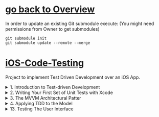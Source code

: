 # [go back to Overview](https://github.com/c4arl0s#test-driven-development-on-ios)

In order to update an existing Git submodule execute: (You might need permissions from Owner to get submodules)

```console
git submodule init
git submodule update --remote --merge
```

# [iOS-Code-Testing](https://github.com/c4arl0s/iOS-Code-Testing#go-back-to-overview)

Project to implement Test Driven Development over an iOS App.

<details><summary>1. Introduction to Test-driven Development</summary>
<p>

1. [Introduction to Test-driven Development](https://github.com/c4arl0s/1-Introduction-to-Test-Driven-Development#1-introduction-to-test-driven-development-1)
     - [x] [What is Test-Driven Development](https://github.com/c4arl0s/1-Introduction-to-Test-Driven-Development#what-is-test-driven-development)
        + [x] [TDD Terminology](https://github.com/c4arl0s/1-Introduction-to-Test-Driven-Development#-tdd-terminology)
        + [x] [Subject under test](https://github.com/c4arl0s/1-Introduction-to-Test-Driven-Development#-subject-under-test)
        + [x] [Unit Test](https://github.com/c4arl0s/1-Introduction-to-Test-Driven-Development#-unit-test)
        + [x] [State Verification Test](https://github.com/c4arl0s/1-Introduction-to-Test-Driven-Development#-state-verification-test) 
        + [x] [Interaction Test](https://github.com/c4arl0s/1-Introduction-to-Test-Driven-Development#-interaction-test)
        + [x] [Negative Test](https://github.com/c4arl0s/1-Introduction-to-Test-Driven-Development#-negative-test)
        + [x] [Test Suite](https://github.com/c4arl0s/1-Introduction-to-Test-Driven-Development#-test-suite)
        + [x] [Assertions](https://github.com/c4arl0s/1-Introduction-to-Test-Driven-Development#-assertions)
        + [x] [Instantiating Classs for Testing](https://github.com/c4arl0s/1-Introduction-to-Test-Driven-Development#-instantiating-class-for-testing)
     - [x] [Principles of Test-Driven Development](https://github.com/c4arl0s/1-Introduction-to-Test-Driven-Development#--principles-of-test-driven-development)
        + [x] [Test first](https://github.com/c4arl0s/1-Introduction-to-Test-Driven-Development#-test-first)
        + [x] [Red - Green - Refactor](https://github.com/c4arl0s/1-Introduction-to-Test-Driven-Development#-red---green---refactor)
        + [x] [Write the Minimum Amount of Code](https://github.com/c4arl0s/1-Introduction-to-Test-Driven-Development#-write-the-minimum-amount-of-code)
        + [x] [Remove Duplication](https://github.com/c4arl0s/1-Introduction-to-Test-Driven-Development#-remove-duplication)
</p>
</details>

<details><summary>2. Writing Your First Set of Unit Tests with Xcode</summary>
<p>

2. [Writing Your First Set of Unit Tests with Xcode](https://github.com/c4arl0s/2-Writing-Your-First-Set-of-Unit-Tests-with-Xcode#2-writing-your-first-set-of-unit-tests-with-xcode---content)
     - [x] [Downloading and Installing Xcode](https://github.com/c4arl0s/2-Writing-Your-First-Set-of-Unit-Tests-with-Xcode#--downloading-and-installing-xcode)
     - [x] [Creating a New Project with Unit Test Support](https://github.com/c4arl0s/2-Writing-Your-First-Set-of-Unit-Tests-with-Xcode#--creating-a-new-project-with-unit-test-support)
     - [x] [Adding Support for Unit Test to an Existing Project](https://github.com/c4arl0s/2-Writing-Your-First-Set-of-Unit-Tests-with-Xcode#--adding-support-for-unit-test-to-an-existing-project)
     - [x] [A tour of Xcode](https://github.com/c4arl0s/2-Writing-Your-First-Set-of-Unit-Tests-with-Xcode#--a-tour-of-xcode)
        + [x] [Test Case Classes](https://github.com/c4arl0s/2-Writing-Your-First-Set-of-Unit-Tests-with-Xcode#-test-case-classes)
        + [x] [The test navigator](https://github.com/c4arl0s/2-Writing-Your-First-Set-of-Unit-Tests-with-Xcode#-the-test-navigator)
        + [x] [Viewing Test Reports](https://github.com/c4arl0s/2-Writing-Your-First-Set-of-Unit-Tests-with-Xcode#-viewing-test-reports)
        + [x] [Code Coverage Reports](https://github.com/c4arl0s/2-Writing-Your-First-Set-of-Unit-Tests-with-Xcode#-code-coverage-reports)
    - [x] [Building the Cookie factory App](https://github.com/c4arl0s/2-Writing-Your-First-Set-of-Unit-Tests-with-Xcode#--building-the-cookie-factory-app)
        + [x] [Building the Cookie Class](https://github.com/c4arl0s/2-Writing-Your-First-Set-of-Unit-Tests-with-Xcode#-building-the-cookie-class)
        + [x] [Building the CookieController Class](https://github.com/c4arl0s/2-Writing-Your-First-Set-of-Unit-Tests-with-Xcode#-building-the-cookiecontroller-class)
        + [x] [Updating the View Controller Class](https://github.com/c4arl0s/2-Writing-Your-First-Set-of-Unit-Tests-with-Xcode#-updating-the-view-controller-class)
        + [x] [Viewing Code Coverage Data](https://github.com/c4arl0s/2-Writing-Your-First-Set-of-Unit-Tests-with-Xcode#-viewing-code-coverage-data)
</p>
</details>

<details><summary>3. The MVVM Architectural Patter</summary>
<p>

3. [The MVVM Architectural Patter](https://github.com/c4arl0s/3-The-MVVM-Architectural-Pattern#3-the-mvvm-architectural-pattern---content)
    - [x] [The MVC Architectural Pattern](https://github.com/c4arl0s/3-The-MVVM-Architectural-Pattern#3-the-mvvm-architectural-pattern)
    - [x] [The Model-ViewController Architectural Pattern](https://github.com/c4arl0s/3-The-MVVM-Architectural-Pattern#--the-mvc-architectural-pattern)
        - [x] [Model-ViewController Testability Issues](https://github.com/c4arl0s/3-The-MVVM-Architectural-Pattern#-model-viewcontroller-testability-issues)
    - [x] [The Model-View-ViewModel Architectural Pattern](https://github.com/c4arl0s/3-The-MVVM-Architectural-Pattern#--the-model-view-viewmodel-architectural-pattern)
        - [x] [Advantages of MVVM](https://github.com/c4arl0s/3-The-MVVM-Architectural-Pattern#-advantages-of-mvvm)
        - [x] [ViewModel Instantiation](https://github.com/c4arl0s/3-The-MVVM-Architectural-Pattern#-viewmodel-instantiation)
        - [x] [Isolated View Controller](https://github.com/c4arl0s/3-The-MVVM-Architectural-Pattern#-isolated-view-controller)
        - [x] [Table View Controllers](https://github.com/c4arl0s/3-The-MVVM-Architectural-Pattern#-table-view-controllers)
        - [x] [Navigation Controller-Based Apps](https://github.com/c4arl0s/3-The-MVVM-Architectural-Pattern#-navigation-controller-based-apps)
</p>
</details>

<details><summary>4. Applying TDD to the Model</summary>
<p>

4. [Applying TDD to the Model](https://github.com/c4arl0s/4-Applying-TDD-to-the-Model#4-applying-tdd-to-the-model---content)
    - [x] [Applying TDD to the Model](https://github.com/c4arl0s/4-Applying-TDD-to-the-Model#applying-tdd-to-the-model)
    - [x] [Creating the Xcode Project](https://github.com/c4arl0s/4-Applying-TDD-to-the-Model#creating-the-xcode-project)
    - [x] [Building the Model Layer](https://github.com/c4arl0s/4-Applying-TDD-to-the-Model#building-the-model-layer)
        + [x] [The AccountOwner Class](https://github.com/c4arl0s/4-Applying-TDD-to-the-Model#the-accountowner-class)
        + [x] [Creating the Last Name Validator Class](https://github.com/c4arl0s/4-Applying-TDD-to-the-Model#creating-the-last-name-validator-class)
        + [x] [Creating the Email Address Validator Class](https://github.com/c4arl0s/4-Applying-TDD-to-the-Model#creating-the-email-address-validator-class)
    - [ ] [Integrating the Validator Classes into the AccountOwner Class](https://github.com/c4arl0s/4-Applying-TDD-to-the-Model#integrating-the-validator-classes-into-the-accountowner-class)
    - [ ] [The Transaction Class](https://github.com/c4arl0s/4-Applying-TDD-to-the-Model#the-transaction-class)
    - [ ] [The BankAccount Class](https://github.com/c4arl0s/4-Applying-TDD-to-the-Model#the-bankaccount-class)
    - [ ] [Testing Core Data](https://github.com/c4arl0s/4-Applying-TDD-to-the-Model#testing-core-data)
</p>
</details>
<!--- 5. [Applying TDD to View Controllers]()
     - [ ] [Application Architecture]()
         + [ ] [Creating The Xcode Project]()
         + [ ] [Building the User Interface Layer]()
         + [ ] [Building the Signup View Controller Scene]()
         + [ ] [Creating a Segue Between the Login Scene and Signup Scene]()
     - [Building the Model Layer]()
         + [ ] [The LoginModel Class]()
         + [ ] [The SignupModel Class]()
     - [Building the ViewModel Layer]()
         + [ ] [The LoginViewModel Class]()
         + [ ] [View Model - View Controller Binding]()
         + [ ] [Building the performInitialViewSetup Method]()
         + [ ] [Building the userNameDidEndOnExit Method]()
         + [ ] [Building the passwordDidEndOnExit Method]()
         + [ ] [Building the userNameUpdated Method]()
         + [ ] [Building the passwordUpdated Method]()
         + [ ] [Building the Login Method]()
         + [ ] [Creating the Mock Login Controller Class]()
         + [ ] [Updating the LoginViewModel Class]()
         + [ ] [The SignupViewModel Class]()
     - [Connecting the View Controller to the View Model]()
         + [ ] [Binding the Login View Controller class to the View Model]()
         + [ ] [Calling the performInitialSetup Method of the View Model from the View Controller]()
         + [ ] [Calling the userNameDidEndOnExit Method of the View Model from the View Controller]()
         + [ ] [calling the passwordDidEndOnExit Method of the View Model from the View Controller]()
         + [ ] [Calling the Login Method of the View Model from the View Controller]()
         + [ ] [Calling the userNameUpdated and passwordUpdated Methods of the View Model from the View Controller]()
         + [ ] [Binding the Signup View Controller Class to the View Model]()
 6. [Applying TDD to Collection View Controllers]()
     - [ ] [Application Architecture]()
     - [ ] [Creating the Xcode Project]()
     - [ ] [Adding Resources to the Project]()
     - [ ] [Building the User Interface Layer]()
         + [ ] [Creating New Classes]()
         + [ ] [Building the Collection View Controller Scene]()
         + [ ] [Adding a Section Header Accessory View]()    
         + [ ] [Building the Collection View Cell]()
     - [Building the Model Layer]()
         + [ ] [The Photo Class]()
         + [ ] [The City Class]()
         + [ ] [The Album Class]()
     - [Building the ViewModel Layer]()
         + [ ] [The Collection ViewModel Class]()
         + [ ] [View Model - View Controller Binding]()
         + [ ] [Testing the performInitialViewSetup Method]()
         + [ ] [Testing the numberOfSections Method]()
         + [ ] [Testing the numberOfItemsInSection Method]()
         + [ ] [Testing the cellViewModel Method]()
         + [ ] [Testing headerViewModel Method]()
         + [ ] [The CollectionViewCellViewModel Class]()
         + [ ] [The CollectionViewSectionHeaderViewModel Class]()
     - [Binding the View Layer to the View Model]()
         + [ ] Binding the CollectionViewCell to the View Model]()
         + [ ] Binding the CollectionViewSectionHeader Class to the View Model]()
 7. [Testing URL Session]()
     - [ ] [Strategies for Testing The Networking Layer]()
     - [ ] [Preparing the PhotoBook Project]()
     - [ ] [Remote Content Specification]()
     - [ ] [Configuring Application Transport Security]()
     - [ ] [Building the Networking Layer]()  
         + [ ] [Creating the ServiceController Class]()
         + [ ] [Creating the MockURLSession Class]()
         + [ ] [Creating the MockURLSessionDataTask Class]()
     - [Updating the Model Layer]()
         + [ ] [Updating the Album Class]()
         + [ ] [Writing New Tests for the `load()` Method]()
         + [ ] [Creating the MockServiceController Class]()
         + [ ] [Modifying the Album Class]()
         + [ ] [Updating the Photo Class]()
         + [ ] [Writing New Tests for the Photo Class]()
         + [ ] [Creating the MockPhoto Class]()
         + [ ] [Modifying the Photo Class]()
         + [ ] [Creating the DownloadListenerProtocol.swift file]()
         + [ ] [Creating the MockDownloadListener Class]()
     - [Updating the View Model Layer]()
         + [ ] [Updates to the Collection View Model]()
         + [ ] [Updates to the Collection View Cell View Model]()
     - [Updating the View Layer]()
         + [ ] [Updates to the Collection View Cell]()
 8. [Working with Legacy Code]()
     - [ ] [Splitting a Large Class]()
     - [ ] [Adding Functionality to an Existing Class]()
         + [ ] [Encapsulate Using Classes and Methods]()
         + [ ] [Rename and Replace]()
         + [ ] [Decorators]()
     - [ ] [Decoupling Classes Using Protocols]()
     - [ ] [Using Dependency Injection to Create More Testable Code]()
 9. [Continuous Integration]()
     - [ ] [Installing cacOS Server]()
         + [ ] [Launching macOS Server]()
         + [ ] [Setting Up Access for Team Members]()
         + [ ] [Starting Xcode Server]()
         + [ ] [Configuring Xcode Server]()
         + [ ] [Xcode Version]()
         + [ ] [Apple Developer Teams]()
         + [ ] [Development Devices]()
         + [ ] [Repositories]()
         + [ ] [Creating a New Git Repository on Xcode Server]()
     - [Configuring Xcode]()
         + [ ] [Adding Xcode Server Credentials to Xcode]()
         + [ ] [Clone an Existing Local Repository to Xcode Server]()
         + [ ] [Clone a Git Repository from Xcode Server]()
         + [ ] [Cloning a Git Repository from GitHub]()
     - [Creating and Integrating Bots]()
         + [ ] [Create a Bot]()
         + [ ] [Integrate a Bot]()
 10. [Introduction to Behavior-Driven Development]()
     - [ ] [What is Behavior Driven Development]()
     - [ ] [The Difference between BDD and TDD]()
         + [ ] [Bussiness Requirements and User Scenarios]()
         + [ ] [Anatomy of a Quick Test Case]()
 11. [Installing Quick]()
     - [ ] [Adding Quick to an Xcode Project Using CocoaPods]()
     - [ ] [Adding Quick to an Xcode Project Carthage]()
 12. [Applying TDD and BDD Techniques]()
     - [ ] [Reviewing the Business Requirements]()
     - [ ] [High-Level Application Architecture]()
     - [ ] [Creating The Xcode Project]()
     - [ ] [Adding Resources to the Project]() 
         + [ ] [Building the User Interface Layer]()
     - [Writing BDD test with Quick]() 
         + [ ] [Examining the BDD Test for Scenario Number 3]()
         + [ ] [Examining the BDD Test for Scenario Number 5]()
         + [ ] [Examining the BDD test for Scenario Number 8]()
         + [ ] [Examining the BDD test for Scenario Number 9]()
         + [ ] [Creating stub Objects]()
         + [ ] [Adding The Restaurant Data File to the Project]()
         + [ ] [Examining the Remaining Compilation Errors]()
     - [Building the Model Layer]()
     - [Building the ViewModel Layer]()
         + [ ] [The SearchViewModel Class]()
         + [ ] [The RestaurantTableViewModel Class]()
         + [ ] [The RestaurantTableViewCellViewModel Class]()
     - [ ] [View Controller to View Model Binding]()
     - [ ] [Summary]()
 13. [Testing the User Interface]()
     - [ ] [Adding Support for UI Testing to your project]()
     - [ ] [New Projects]()
     - [ ] [Existing Projects]()    
     - [ ] [UI Test Classes]()
     - [ ] [Creating New Test Classes]()   
     - [ ] [Changes to XCTest to Support UI Testing]()
     - [ ] [XCUIApplication]()
     - [ ] [XCUIDevice]()
         + [ ] [XCUIElement, XCUIElementAttributes]()
     - [ ] [XCUIElementAttributes]()
     - [ ] [XCUIElementQuery and XCUIElementTypeQueryProvider]()
     - [ ] [Assertions]()
     - [ ] [UI Recordings]()
     - [ ] [Waiting Before Asserting]()
     - [ ] [Putting It All Together]()
---> 

<details><summary>13. Testing The User Interface</summary>
<p>

# 13. [Testing The User Interface](https://github.com/c4arl0s/13-testing-the-user-interface#go-back-to-overview)
1. [ ] [1. Introduction](https://github.com/c4arl0s/13-testing-the-user-interface#1-Introduction)
2. [ ] [2. Adding Supporet for UI Testing to your Project](https://github.com/c4arl0s/13-testing-the-user-interface#2-Adding-Supporet-for-UI-Testing-to-your-Project)
3. [ ] [3. New Projects](https://github.com/c4arl0s/13-testing-the-user-interface#3-New-Projects)
4. [ ] [4. Existing Projects](https://github.com/c4arl0s/13-testing-the-user-interface#4-Existing-Projects)
5. [ ] [5. UI Test Classes](https://github.com/c4arl0s/13-testing-the-user-interface#5-UI-Test-Classes)
6. [ ] [6. Creating New Test Classes](https://github.com/c4arl0s/13-testing-the-user-interface#6-Creating-New-Test-Classes)
7. [ ] [7. Changes to XCTest to Support UI Testing](https://github.com/c4arl0s/13-testing-the-user-interface#7-Changes-to-XCTest-to-Support-UI-Testing)
8. [ ] [8. XCUIApplication](https://github.com/c4arl0s/13-testing-the-user-interface#8-XCUIApplication)
9. [ ] [9. XCUIDevice](https://github.com/c4arl0s/13-testing-the-user-interface#9-XCUIDevice)
10. [ ] [10. XCUIElementAttributes](https://github.com/c4arl0s/13-testing-the-user-interface#10-XCUIElementAttributes)
11. [ ] [11. XCUIElementQuery and XCUIElementTypeQueryProvider](https://github.com/c4arl0s/13-testing-the-user-interface#11-XCUIElementQuery-and-XCUIElementTypeQueryProvider)
12. [ ] [12. Assertions](https://github.com/c4arl0s/13-testing-the-user-interface#12-Assertions)
13. [ ] [13. UI Recording](https://github.com/c4arl0s/13-testing-the-user-interface#13-UI-Recording)
14. [ ] [14. Waiting Before Asserting](https://github.com/c4arl0s/13-testing-the-user-interface#14-Waiting-Before-Asserting)
15. [ ] [15. Putting It All Together](https://github.com/c4arl0s/13-testing-the-user-interface#15-Putting-It-All-Together)
16. [ ] [16. Summary](https://github.com/c4arl0s/13-testing-the-user-interface#16-Summary)
</p>
</details>

